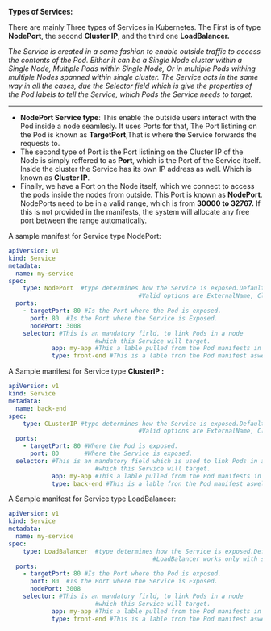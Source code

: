 **Types of Services:**

There are mainly Three types of Services in Kubernetes. The First is of type **NodePort**, the second **Cluster IP**, and the third one **LoadBalancer.**

T*he Service is created in a same fashion to enable outside traffic to access the contents of the Pod. Either it can be a Single Node cluster within a Single Node, Multiple Pods within Single Node, Or in multiple Pods withing multiple Nodes spanned within single cluster. The Service acts in the same way in all the cases, due the Selector field which is give the properties of the Pod labels to tell the Service, which Pods the Service needs to target.*

---

- **NodePort Service type**: This enable the outside users interact with the Pod inside a node seamlesly. It uses Ports for that, The Port listining on the Pod is known as **TargetPort**,That is where the Service forwards the requests to.
- The second type of Port is the Port listining on the Cluster IP of the Node is simply reffered to as **Port**, which is the Port of the Service itself. Inside the cluster the Service has its own IP address as well. Which is known as **Cluster IP**.
- Finally, we have a Port on the Node itself, which we connect to access the pods inside the nodes from outside. This Port is known as **NodePort**.  NodePorts need to be in a valid range, which is from **30000 to 32767.** If this is not provided in the manifests, the system will allocate any free port between the range automatically.

A sample manifest for Service type NodePort:

```yaml
apiVersion: v1
kind: Service
metadata:
  name: my-service
spec:
	type: NodePort  #type determines how the Service is exposed.Defaults to ClusterIP.
									#Valid options are ExternalName, ClusterIP, NodePort, and LoadBalancer.
  ports: 
    - targetPort: 80 #Is the Port where the Pod is exposed.
      port: 80  #Is the Port where the Service is Exposed.
      nodePort: 3008
	selector: #This is an mandatory firld, to link Pods in a node 
						#which this Service will target.
			app: my-app #This a lable pulled from the Pod manifests in metadata field.
			type: front-end #This is a lable fron the Pod manifest aswell. 
```

A Sample manifest for Service type **ClusterIP :**

```yaml
apiVersion: v1
kind: Service
metadata:
  name: back-end
spec:
	type: CLusterIP #type determines how the Service is exposed.Defaults to ClusterIP.
									#Valid options are ExternalName, ClusterIP, NodePort, and LoadBalancer.
  ports: 
    - targetPort: 80 #Where the Pod is exposed.
      port: 80       #Where the Service is exposed.
  selector: #This is an mandatory field which is used to link Pods in a node 
						#which this Service will target.
			app: my-app #This a lable pulled from the Pod manifests in metadata field.
			type: back-end #This is a lable fron the Pod manifest aswell. 
```

A Sample manifest for Service type LoadBalancer:

```yaml
apiVersion: v1
kind: Service
metadata:
  name: my-service
spec:
	type: LoadBalancer  #type determines how the Service is exposed.Defaults to ClusterIP.
									    #LoadBalancer works only with supported Cloud providers else is eual to NodePort.
  ports: 
    - targetPort: 80 #Is the Port where the Pod is exposed.
      port: 80  #Is the Port where the Service is Exposed.
      nodePort: 3008
	selector: #This is an mandatory firld, to link Pods in a node 
						#which this Service will target.
			app: my-app #This a lable pulled from the Pod manifests in metadata field.
			type: front-end #This is a lable fron the Pod manifest aswell. 
```
            